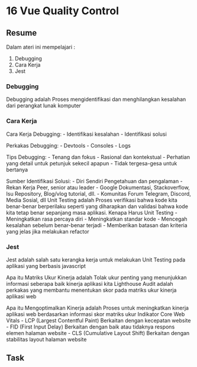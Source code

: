 # 16 Vue Quality Control

## Resume
Dalam ateri ini mempelajari :
1. Debugging
2. Cara Kerja
3. Jest

### Debugging
Debugging adalah Proses mengidentifikasi dan menghilangkan kesalahan dari perangkat lunak komputer

### Cara Kerja
Cara Kerja Debugging: - Identifikasi kesalahan - Identifikasi solusi

Perkakas Debugging: - Devtools - Consoles - Logs

Tips Debugging: - Tenang dan fokus - Rasional dan kontekstual - Perhatian yang detail untuk petunjuk sekecil apapun - Tidak tergesa-gesa untuk bertanya

Sumber Identifikasi Solusi: - Diri Sendiri Pengetahuan dan pengalaman - Rekan Kerja Peer, senior atau leader - Google Dokumentasi, Stackoverflow, Isu Repository, Blog/vlog tutorial, dll. - Komunitas Forum Telegram, Discord, Media Sosial, dll Unit Testing adalah Proses verifikasi bahwa kode kita benar-benar berperilaku seperti yang diharapkan dan validasi bahwa kode kita tetap benar sepanjang masa aplikasi. Kenapa Harus Unit Testing - Meningkatkan rasa percaya diri - Meningkatkan standar kode - Mencegah kesalahan sebelum benar-benar terjadi - Memberikan batasan dan kriteria yang jelas jika melakukan refactor

### Jest
Jest adalah salah satu kerangka kerja untuk melakukan Unit Testing pada aplikasi yang berbasis javascript

Apa itu Matriks Ukur Kinerja adalah Tolak ukur penting yang menunjukkan informasi seberapa baik kinerja aplikasi kita Lighthouse Audit adalah perkakas yang membantu menentukan skor pada matriks ukur kinerja aplikasi web

Apa itu Mengoptimalkan Kinerja adalah Proses untuk meningkatkan kinerja aplikasi web berdasarkan informasi skor matriks ukur Indikator Core Web Vitals - LCP (Largest Contentful Paint) Berkaitan dengan kecepatan website - FID (First Input Delay) Berkaitan dengan baik atau tidaknya respons elemen halaman website - CLS (Cumulative Layout Shift) Berkaitan dengan stabilitas layout halaman website

## Task

